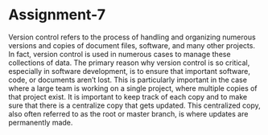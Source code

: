 # Assignment-7

Version control refers to the process of handling and organizing numerous versions and copies of document files, software, and many other projects. In fact, version control is used in numerous cases to manage these collections of data. The primary reason why version control is so critical, especially in software development, is to ensure that important software, code, or documents aren’t lost. This is particularly important in the case where a large team is working on a single project, where multiple copies of that project exist. It is important to keep track of each copy and to make sure that there is a centralize copy that gets updated. This centralized copy, also often referred to as the root or master branch, is where updates are permanently made. 
